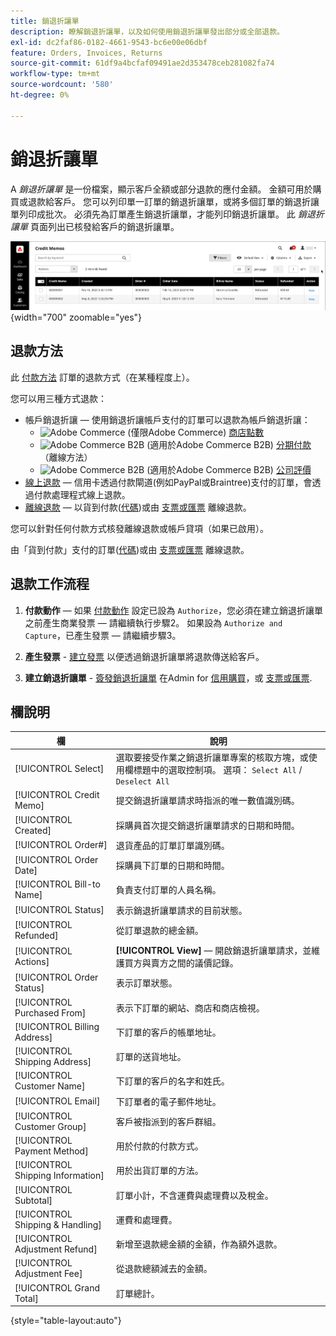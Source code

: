 ```yaml
---
title: 銷退折讓單
description: 瞭解銷退折讓單，以及如何使用銷退折讓單發出部分或全部退款。
exl-id: dc2faf86-0182-4661-9543-bc6e00e06dbf
feature: Orders, Invoices, Returns
source-git-commit: 61df9a4bcfaf09491ae2d353478ceb281082fa74
workflow-type: tm+mt
source-wordcount: '580'
ht-degree: 0%

---
```


# 銷退折讓單

A _銷退折讓單_ 是一份檔案，顯示客戶全額或部分退款的應付金額。 金額可用於購買或退款給客戶。 您可以列印單一訂單的銷退折讓單，或將多個訂單的銷退折讓單列印成批次。 必須先為訂單產生銷退折讓單，才能列印銷退折讓單。 此 _銷退折讓單_ 頁面列出已核發給客戶的銷退折讓單。

![銷退折讓單](./assets/credit-memos.png){width="700" zoomable="yes"}

## 退款方法

此 [付款方法](payments.md) 訂單的退款方式（在某種程度上）。

您可以用三種方式退款：

- 帳戶銷退折讓 — 使用銷退折讓帳戶支付的訂單可以退款為帳戶銷退折讓：
   - ![Adobe Commerce](../assets/adobe-logo.svg) (僅限Adobe Commerce) [商店點數](../customers/store-credit-using.md)
   - ![Adobe Commerce B2B](../assets/b2b.svg) (適用於Adobe Commerce B2B) [分期付款](../b2b/enable-basic-features.md#configure-payment-on-account) （離線方法）
   - ![Adobe Commerce B2B](../assets/b2b.svg) (適用於Adobe Commerce B2B) [公司評價](../b2b/credit-company.md)
- [線上退款](payments.md#online-payment-methods) — 信用卡透過付款閘道(例如PayPal或Braintree)支付的訂單，會透過付款處理程式線上退款。
- [離線退款](payments.md#offline-payment-methods) — 以貨到付款([代碼](cash-on-delivery.md))或由 [支票或匯票](check-money-order.md) 離線退款。

您可以針對任何付款方式核發離線退款或帳戶貸項（如果已啟用）。

由「貨到付款」支付的訂單([代碼](cash-on-delivery.md))或由 [支票或匯票](check-money-order.md) 離線退款。

## 退款工作流程

1. **付款動作**  — 如果 [付款動作](credit-memo-create.md#payment-action-setting) 設定已設為 `Authorize`，您必須在建立銷退折讓單之前產生商業發票 — 請繼續執行步驟2。 如果設為 `Authorize and Capture`，已產生發票 — 請繼續步驟3。

1. **產生發票** - [建立發票](invoices.md#create-an-invoice) 以便透過銷退折讓單將退款傳送給客戶。

1. **建立銷退折讓單** - [簽發銷退折讓單](credit-memo-create.md) 在Admin for [信用購買](credit-memo-create.md#issue-a-refund-for-a-credit-purchase)，或 [支票或匯票](credit-memo-create.md#issue-an-offline-refund-for-check-or-money-order).

## 欄說明

| 欄 | 說明 |
|--- |--- |
| [!UICONTROL Select] | 選取要接受作業之銷退折讓單專案的核取方塊，或使用欄標題中的選取控制項。 選項： `Select All` / `Deselect All` |
| [!UICONTROL Credit Memo] | 提交銷退折讓單請求時指派的唯一數值識別碼。 |
| [!UICONTROL Created] | 採購員首次提交銷退折讓單請求的日期和時間。 |
| [!UICONTROL Order#] | 退貨產品的訂單訂單識別碼。 |
| [!UICONTROL Order Date] | 採購員下訂單的日期和時間。 |
| [!UICONTROL Bill-to Name] | 負責支付訂單的人員名稱。 |
| [!UICONTROL Status] | 表示銷退折讓單請求的目前狀態。 |
| [!UICONTROL Refunded] | 從訂單退款的總金額。 |
| [!UICONTROL Actions] | **[!UICONTROL View]**  — 開啟銷退折讓單請求，並維護買方與賣方之間的議價記錄。 |
| [!UICONTROL Order Status] | 表示訂單狀態。 |
| [!UICONTROL Purchased From] | 表示下訂單的網站、商店和商店檢視。 |
| [!UICONTROL Billing Address] | 下訂單的客戶的帳單地址。 |
| [!UICONTROL Shipping Address] | 訂單的送貨地址。 |
| [!UICONTROL Customer Name] | 下訂單的客戶的名字和姓氏。 |
| [!UICONTROL Email] | 下訂單者的電子郵件地址。 |
| [!UICONTROL Customer Group] | 客戶被指派到的客戶群組。 |
| [!UICONTROL Payment Method] | 用於付款的付款方式。 |
| [!UICONTROL Shipping Information] | 用於出貨訂單的方法。 |
| [!UICONTROL Subtotal] | 訂單小計，不含運費與處理費以及稅金。 |
| [!UICONTROL Shipping & Handling] | 運費和處理費。 |
| [!UICONTROL Adjustment Refund] | 新增至退款總金額的金額，作為額外退款。 |
| [!UICONTROL Adjustment Fee] | 從退款總額減去的金額。 |
| [!UICONTROL Grand Total] | 訂單總計。 |

{style="table-layout:auto"}
